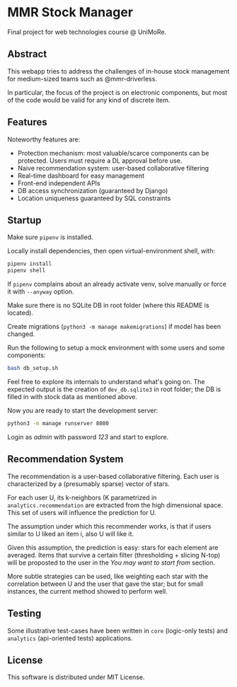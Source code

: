 # MMR Stock Manager

Final project for web technologies course @ UniMoRe.

## Abstract
This webapp tries to address the challenges of in-house stock management for medium-sized teams such as @mmr-driverless.

In particular, the focus of the project is on electronic components, but most of the code would be valid for any kind of discrete item.

## Features
Noteworthy features are:
 - Protection mechanism: most valuable/scarce components can be protected. Users must require a DL approval before use.
 - Naive recommendation system: user-based collaborative filtering
 - Real-time dashboard for easy management
 - Front-end independent APIs
 - DB access synchronization (guaranteed by Django)
 - Location uniqueness guaranteed by SQL constraints

## Startup
Make sure `pipenv` is installed.

Locally install dependencies, then open virtual-environment shell, with:
```bash
pipenv install
pipenv shell
```

If `pipenv` complains about an already activate venv, solve manually or force it with `--anyway` option.

Make sure there is no SQLite DB in root folder (where this README is located).

Create migrations (`python3 -m manage makemigrations`) if model has been changed.

Run the following to setup a mock environment with some users and some components:
```bash
bash db_setup.sh
```

Feel free to explore its internals to understand what's going on. The expected output is the creation of `dev_db.sqlite3` in root folder; the DB is filled in with stock data as mentioned above.

Now you are ready to start the development server:
```bash
python3 -m manage runserver 8080
```

Login as _admin_ with password _123_ and start to explore.

## Recommendation System
The recommendation is a user-based collaborative filtering.
Each user is characterized by a (presumably sparse) vector of stars.

For each user U, its k-neighbors (K parametrized in `analytics.recommendation` are extracted from the high dimensional space. This set of users will influence the prediction for U.

The assumption under which this recommender works, is that if users similar to U liked an item i, also U will like it.

Given this assumption, the prediction is easy: stars for each element are averaged. Items that survive a certain filter (thresholding + slicing N-top) will be proposted to the user in the _You may want to start from_ section.

More subtle strategies can be used, like weighting each star with the correlation between U and the user that gave the star; but for small instances, the current method showed to perform well.

## Testing
Some illustrative test-cases have been written in `core` (logic-only tests) and `analytics` (api-oriented tests) applications.

## License
This software is distributed under MIT License.
